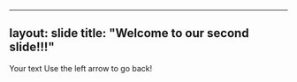 
---
layout: slide
title: "Welcome to our second slide!!!"
---
Your text
Use the left arrow to go back!
